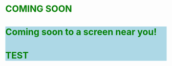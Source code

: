 <!DOCTYPE html>
<html>
<head>
<body background="bg.png">
<title>lightdreamer95</title>
</head>
<body>

<h1 style="color:green">COMING SOON</h1>
<div style="background-color:lightblue">
<p><h1 style="color:green">Coming soon to a screen near you!</h1></p>
<div style="background-color:lightblue">

<div style="background-color:lightblue">
<h1 style="color:green">TEST</h1>
</div>

</body>
</html>
